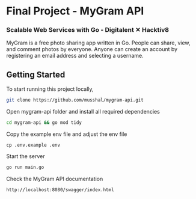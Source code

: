 # Final Project - MyGram API

### Scalable Web Services with Go - Digitalent ✕ Hacktiv8

MyGram is a free photo sharing app written in Go. People can share, view, and comment photos by everyone. Anyone can create an account by registering an email address and selecting a username.

## Getting Started

To start running this project locally,

```bash
git clone https://github.com/musshal/mygram-api.git
```

Open mygram-api folder and install all required dependencies

```bash
cd mygram-api && go mod tidy
```

Copy the example env file and adjust the env file

```
cp .env.example .env
```

Start the server


```bash
go run main.go
```

Check the MyGram API documentation

```html
http://localhost:8080/swagger/index.html
```